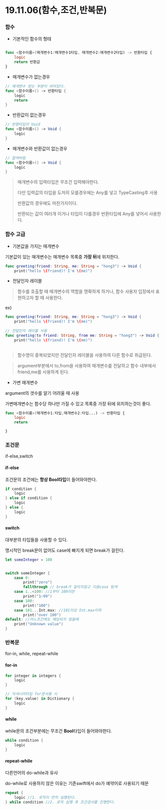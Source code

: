 # 19.11.06(함수,조건,반복문)

### 함수

- 기본적인 함수의 형태

```swift

func <함수이름>(매개변수1:매개변수1타입, 매개변수2:매개변수2타입) -> 반환타입 {
	logic
	return 반환값
}
```

- 매개변수가 없는경우

```swift
// 매개변수 받는 부분이 비어있다.
func <함수이름>() -> 반환타입 {
	logic
	return
}
```

- 반환값이 없는경우

```swift
// 반환타입이 Void
func <함수이름>() -> Void {
	logic
}
```

- 매개변수와 반환값이 없는경우

```swift
// 합쳐버림
func <함수이름>() -> Void {
	logic
}
```

> 매개변수의 입력타입은 무조건 입력해야한다.
> 
> 다만 입력값의 타입을 도저히 모를경우에는 Any를 넣고 TypeCasting후 사용
> 
> 반환값의 경우에도 마찬가지이다.
> 
> 반환되는 값이 여러개 이거나 타입이 다를경우 반환타입에 Any를 넣어서 사용한다.


### 함수 고급

- 기본값을 가지는 매개변수

기본값이 있는 매개변수는 매개변수 목록중 **가장 뒤**에 위치한다.

```swift
func greeting(friend: String, me: String = "hong3") -> Void {
    print("hello \(friend)! I'm \(me)")

```


- 전달인자 레이블

> 함수를 호출할 때 매개변수의 역할을 명확하게 하거나, 함수 사용자 입장에서 표현하고자 할 때 사용한다.

ex)

```swift
func greeting(friend: String, me: String = "hong3") -> Void {
    print("hello \(friend)! I'm \(me)")
    
// 전달인자 레이블 사용
func greeting(to friend: String, from me: String = "hong3") -> Void {
    print("hello \(friend)! I'm \(me)")
        
```

> 함수명이 중복되었지만 전달인자 레이블을 사용하여 다른 함수로 취급된다.

> argument부분에서 to,from을 사용하여 매개변수를 전달하고 함수 내부에서 friend,me를 사용하게 된다.


- 가변 매개변수

argument의 갯수를 알기 어려울 때 사용

가변매개변수는 함수당 하나만 가질 수 있고 목록중 가장 뒤에 위치하는것이 좋다.

```swift
func <함수이름>(매개변수1:타입,매개변수2:타입...) -> 반환타입 {
    logic
    return

}
```

### 조건문

if-else,switch

#### if-else

조건문의 조건에는 **항상 Bool타입**이 들어와야한다.

```swift
if condition {
    logic
} else if condition {
    logic
} else {
    logic
}
```


#### switch

대부분의 타입들을 사용할 수 있다.

명시적인 break문이 없어도 case에 빠지게 되면 break가 걸린다.

```swift
let someInteger = 100


switch someInteger {
    case 0:
        print("zero")
        fallthrough // break가 걸리지않고 다음case 탐색
    case 1..<100: //1부터 100미만
        print("1~99")
    case 100:
        print("100")
    case 101...Int.max: //101이상 Int.max이하
        print("over 100")
default: //어느조건에도 해당되지 않을때
    print("Unknown value")
}
```

### 반복문

for-in, while, repeat-while

#### for-in

```swift
for integer in integers {
    logic
}
```


```swift
// 딕셔너리타입 for문사용 시
for (key,value) in Dictionary {
    logic
}
```

#### while

while문의 조건부분에는 무조건 **Bool**타입이 들어와야한다.

```swift
while condition {
    logic
}
```

#### repeat-while

다른언어의 do-while과 유사

do-while로 사용하지 않은 이유는
기존swift에서 do가 예약어로 사용되기 때문

```swift
repeat {
    logic //1. 로직이 먼저 실행된다.
} while condition //2. 로직 실행 후 조건검사를 진행한다.
```